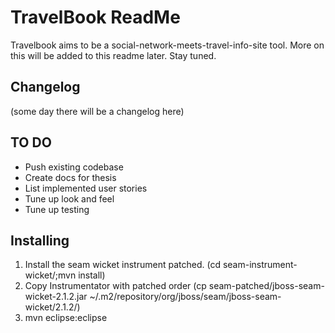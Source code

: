# TravelBook ReadMe

Travelbook aims to be a social-network-meets-travel-info-site tool.
More on this will be added to this readme later. Stay tuned.

## Changelog

(some day there will be a changelog here)

## TO DO

* Push existing codebase
* Create docs for thesis
* List implemented user stories
* Tune up look and feel
* Tune up testing

## Installing

1. Install the seam wicket instrument patched. (cd seam-instrument-wicket/;mvn install)
2. Copy Instrumentator with patched order (cp seam-patched/jboss-seam-wicket-2.1.2.jar ~/.m2/repository/org/jboss/seam/jboss-seam-wicket/2.1.2/)
3. mvn eclipse:eclipse